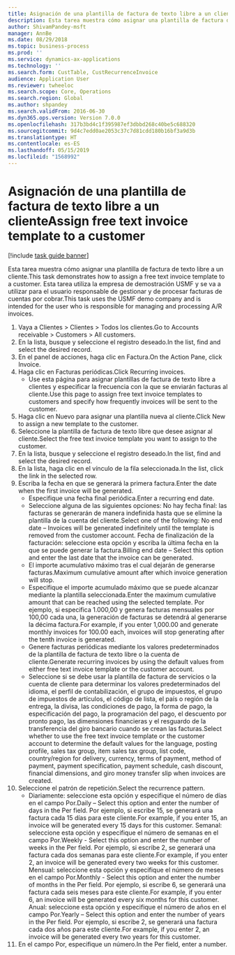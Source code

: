 ```yaml
---
title: Asignación de una plantilla de factura de texto libre a un cliente
description: Esta tarea muestra cómo asignar una plantilla de factura de texto libre a un cliente.
author: ShivamPandey-msft
manager: AnnBe
ms.date: 08/29/2018
ms.topic: business-process
ms.prod: ''
ms.service: dynamics-ax-applications
ms.technology: ''
ms.search.form: CustTable, CustRecurrenceInvoice
audience: Application User
ms.reviewer: twheeloc
ms.search.scope: Core, Operations
ms.search.region: Global
ms.author: shpandey
ms.search.validFrom: 2016-06-30
ms.dyn365.ops.version: Version 7.0.0
ms.openlocfilehash: 317b3bd4c1f395987ef3dbbd268c40be5c688320
ms.sourcegitcommit: 9d4c7edd0ae2053c37c7d81cdd180b16bf3a9d3b
ms.translationtype: HT
ms.contentlocale: es-ES
ms.lasthandoff: 05/15/2019
ms.locfileid: "1568992"
---
```

# <a name="assign-free-text-invoice-template-to-a-customer"></a><span data-ttu-id="46f02-103">Asignación de una plantilla de factura de texto libre a un cliente</span><span class="sxs-lookup"><span data-stu-id="46f02-103">Assign free text invoice template to a customer</span></span>

[!include [task guide banner](../../includes/task-guide-banner.md)]

<span data-ttu-id="46f02-104">Esta tarea muestra cómo asignar una plantilla de factura de texto libre a un cliente.</span><span class="sxs-lookup"><span data-stu-id="46f02-104">This task demonstrates how to assign a free text invoice template to a customer.</span></span> <span data-ttu-id="46f02-105">Esta tarea utiliza la empresa de demostración USMF y se va a utilizar para el usuario responsable de gestionar y de procesar facturas de cuentas por cobrar.</span><span class="sxs-lookup"><span data-stu-id="46f02-105">This task uses the USMF demo company and is intended for the user who is responsible for managing and processing A/R invoices.</span></span>

1. <span data-ttu-id="46f02-106">Vaya a Clientes > Clientes > Todos los clientes.</span><span class="sxs-lookup"><span data-stu-id="46f02-106">Go to Accounts receivable > Customers > All customers.</span></span>
2. <span data-ttu-id="46f02-107">En la lista, busque y seleccione el registro deseado.</span><span class="sxs-lookup"><span data-stu-id="46f02-107">In the list, find and select the desired record.</span></span>
3. <span data-ttu-id="46f02-108">En el panel de acciones, haga clic en Factura.</span><span class="sxs-lookup"><span data-stu-id="46f02-108">On the Action Pane, click Invoice.</span></span>
4. <span data-ttu-id="46f02-109">Haga clic en Facturas periódicas.</span><span class="sxs-lookup"><span data-stu-id="46f02-109">Click Recurring invoices.</span></span>
    * <span data-ttu-id="46f02-110">Use esta página para asignar plantillas de factura de texto libre a clientes y especificar la frecuencia con la que se enviarán facturas al cliente.</span><span class="sxs-lookup"><span data-stu-id="46f02-110">Use this page to assign free text invoice templates to customers and specify how frequently invoices will be sent to the customer.</span></span>  
5. <span data-ttu-id="46f02-111">Haga clic en Nuevo para asignar una plantilla nueva al cliente.</span><span class="sxs-lookup"><span data-stu-id="46f02-111">Click New to assign a new template to the customer.</span></span>
6. <span data-ttu-id="46f02-112">Seleccione la plantilla de factura de texto libre que desee asignar al cliente.</span><span class="sxs-lookup"><span data-stu-id="46f02-112">Select the free text invoice template you want to assign to the customer.</span></span>
7. <span data-ttu-id="46f02-113">En la lista, busque y seleccione el registro deseado.</span><span class="sxs-lookup"><span data-stu-id="46f02-113">In the list, find and select the desired record.</span></span>
8. <span data-ttu-id="46f02-114">En la lista, haga clic en el vínculo de la fila seleccionada.</span><span class="sxs-lookup"><span data-stu-id="46f02-114">In the list, click the link in the selected row.</span></span>
9. <span data-ttu-id="46f02-115">Escriba la fecha en que se generará la primera factura.</span><span class="sxs-lookup"><span data-stu-id="46f02-115">Enter the date when the first invoice will be generated.</span></span>
    * <span data-ttu-id="46f02-116">Especifique una fecha final periódica.</span><span class="sxs-lookup"><span data-stu-id="46f02-116">Enter a recurring end date.</span></span>  
    * <span data-ttu-id="46f02-117">Seleccione alguna de las siguientes opciones: No hay fecha final: las facturas se generarán de manera indefinida hasta que se elimine la plantilla de la cuenta del cliente.</span><span class="sxs-lookup"><span data-stu-id="46f02-117">Select one of the following: No end date – Invoices will be generated indefinitely until the template is removed from the customer account.</span></span>  <span data-ttu-id="46f02-118">Fecha de finalización de la facturación: seleccione esta opción y escriba la última fecha en la que se puede generar la factura.</span><span class="sxs-lookup"><span data-stu-id="46f02-118">Billing end date – Select this option and enter the last date that the invoice can be generated.</span></span>  
    * <span data-ttu-id="46f02-119">El importe acumulativo máximo tras el cual dejarán de generarse facturas.</span><span class="sxs-lookup"><span data-stu-id="46f02-119">Maximum cumulative amount after which invoice generation will stop.</span></span>  
    * <span data-ttu-id="46f02-120">Especifique el importe acumulado máximo que se puede alcanzar mediante la plantilla seleccionada.</span><span class="sxs-lookup"><span data-stu-id="46f02-120">Enter the maximum cumulative amount that can be reached using the selected template.</span></span> <span data-ttu-id="46f02-121">Por ejemplo, si especifica 1.000,00 y genera facturas mensuales por 100,00 cada una, la generación de facturas se detendrá al generarse la décima factura.</span><span class="sxs-lookup"><span data-stu-id="46f02-121">For example, if you enter 1,000.00 and generate monthly invoices for 100.00 each, invoices will stop generating after the tenth invoice is generated.</span></span>  
    * <span data-ttu-id="46f02-122">Genere facturas periódicas mediante los valores predeterminados de la plantilla de factura de texto libre o la cuenta de cliente.</span><span class="sxs-lookup"><span data-stu-id="46f02-122">Generate recurring invoices by using the default values from either free text invoice template or the customer account.</span></span>  
    * <span data-ttu-id="46f02-123">Seleccione si se debe usar la plantilla de factura de servicios o la cuenta de cliente para determinar los valores predeterminados del idioma, el perfil de contabilización, el grupo de impuestos, el grupo de impuestos de artículos, el código de lista, el país o región de la entrega, la divisa, las condiciones de pago, la forma de pago, la especificación del pago, la programación del pago, el descuento por pronto pago, las dimensiones financieras y el resguardo de la transferencia del giro bancario cuando se crean las facturas.</span><span class="sxs-lookup"><span data-stu-id="46f02-123">Select whether to use the free text invoice template or the customer account to determine the default values for the language, posting profile, sales tax group, item sales tax group, list code, country/region for delivery, currency, terms of payment, method of payment, payment specification, payment schedule, cash discount, financial dimensions, and giro money transfer slip when invoices are created.</span></span>  
10. <span data-ttu-id="46f02-124">Seleccione el patrón de repetición.</span><span class="sxs-lookup"><span data-stu-id="46f02-124">Select the recurrence pattern.</span></span>
    * <span data-ttu-id="46f02-125">Diariamente: seleccione esta opción y especifique el número de días en el campo Por.</span><span class="sxs-lookup"><span data-stu-id="46f02-125">Daily – Select this option and enter the number of days in the Per field.</span></span> <span data-ttu-id="46f02-126">Por ejemplo, si escribe 15, se generará una factura cada 15 días para este cliente.</span><span class="sxs-lookup"><span data-stu-id="46f02-126">For example, if you enter 15, an invoice will be generated every 15 days for this customer.</span></span>  <span data-ttu-id="46f02-127">Semanal: seleccione esta opción y especifique el número de semanas en el campo Por.</span><span class="sxs-lookup"><span data-stu-id="46f02-127">Weekly - Select this option and enter the number of weeks in the Per field.</span></span> <span data-ttu-id="46f02-128">Por ejemplo, si escribe 2, se generará una factura cada dos semanas para este cliente.</span><span class="sxs-lookup"><span data-stu-id="46f02-128">For example, if you enter 2, an invoice will be generated every two weeks for this customer.</span></span>  <span data-ttu-id="46f02-129">Mensual: seleccione esta opción y especifique el número de meses en el campo Por.</span><span class="sxs-lookup"><span data-stu-id="46f02-129">Monthly - Select this option and enter the number of months in the Per field.</span></span> <span data-ttu-id="46f02-130">Por ejemplo, si escribe 6, se generará una factura cada seis meses para este cliente.</span><span class="sxs-lookup"><span data-stu-id="46f02-130">For example, if you enter 6, an invoice will be generated every six months for this customer.</span></span>  <span data-ttu-id="46f02-131">Anual: seleccione esta opción y especifique el número de años en el campo Por.</span><span class="sxs-lookup"><span data-stu-id="46f02-131">Yearly – Select this option and enter the number of years in the Per field.</span></span> <span data-ttu-id="46f02-132">Por ejemplo, si escribe 2, se generará una factura cada dos años para este cliente.</span><span class="sxs-lookup"><span data-stu-id="46f02-132">For example, if you enter 2, an invoice will be generated every two years for this customer.</span></span>  
11. <span data-ttu-id="46f02-133">En el campo Por, especifique un número.</span><span class="sxs-lookup"><span data-stu-id="46f02-133">In the Per field, enter a number.</span></span>


